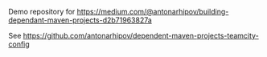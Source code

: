 Demo repository for https://medium.com/@antonarhipov/building-dependant-maven-projects-d2b71963827a

See https://github.com/antonarhipov/dependent-maven-projects-teamcity-config
